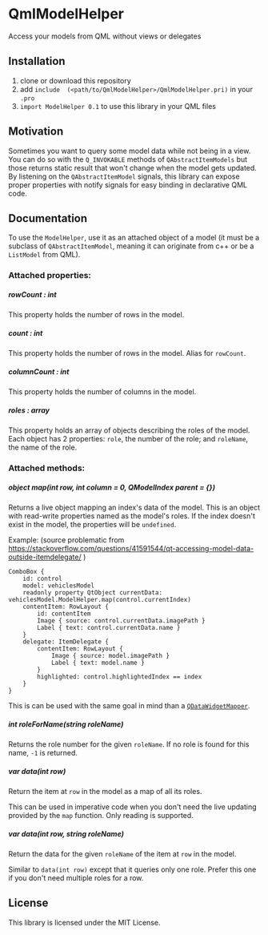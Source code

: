 QmlModelHelper
==============

Access your models from QML without views or delegates

Installation
------------
1. clone or download this repository
2. add `include  (<path/to/QmlModelHelper>/QmlModelHelper.pri)` in your `.pro`
3. `import ModelHelper 0.1` to use this library in your QML files

Motivation
----------
Sometimes you want to query some model data while not being in a view. You can do so with the `Q_INVOKABLE` methods of `QAbstractItemModels` but those returns static result that won't change when the model gets updated.
By listening on the `QAbstractItemModel` signals, this library can expose proper properties with notify signals for easy binding in declarative QML code.

Documentation
------------

To use the `ModelHelper`, use it as an attached object of a model (it must be a subclass of `QAbstractItemModel`, meaning it can originate from c++ or be a `ListModel` from QML).

### Attached properties:
##### rowCount : int
This property holds the number of rows in the model.

##### count : int
This property holds the number of rows in the model. Alias for `rowCount`.

##### columnCount : int
This property holds the number of columns in the model.

##### roles : array
This property holds an array of objects describing the roles of the model. Each object has 2 properties: `role`, the number of the role; and `roleName`, the name of the role.

### Attached methods:
##### object map(int row, int column = 0, QModelIndex parent = {})
Returns a live object mapping an index's data of the model. This is an object with read-write properties named as the model's roles.
If the index doesn't exist in the model, the properties will be `undefined`.

Example: (source problematic from https://stackoverflow.com/questions/41591544/qt-accessing-model-data-outside-itemdelegate/ )
```
ComboBox {
    id: control
    model: vehiclesModel
    readonly property QtObject currentData: vehiclesModel.ModelHelper.map(control.currentIndex)
    contentItem: RowLayout {
        id: contentItem
        Image { source: control.currentData.imagePath }
        Label { text: control.currentData.name }
    }
    delegate: ItemDelegate {
        contentItem: RowLayout {
            Image { source: model.imagePath }
            Label { text: model.name }
        }
        highlighted: control.highlightedIndex == index
    }
}
```
This is can be used with the same goal in mind than a [`QDataWidgetMapper`](https://doc.qt.io/qt-5/qdatawidgetmapper.html).

##### int roleForName(string roleName)
Returns the role number for the given `roleName`. If no role is found for this name, `-1` is returned.

##### var data(int row)
Return the item at `row` in the model as a map of all its roles.

This can be used in imperative code when you don't need the live updating provided by the `map` function. Only reading is supported.

##### var data(int row, string roleName)
Return the data for the given `roleName` of the item at `row` in the model.

Similar to `data(int row)` except that it queries only one role. Prefer this one if you don't need multiple roles for a row.

License
-------
This library is licensed under the MIT License.
